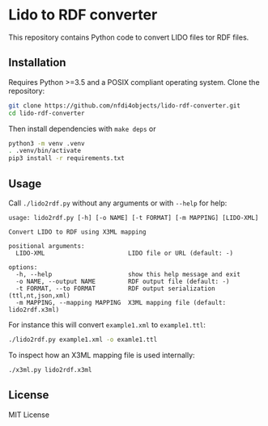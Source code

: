 # Lido to RDF converter

This repository contains Python code to convert LIDO files tor RDF files.

## Installation

Requires Python >=3.5 and a POSIX compliant operating system. Clone the repository:

```sh
git clone https://github.com/nfdi4objects/lido-rdf-converter.git
cd lido-rdf-converter
```

Then install dependencies with `make deps` or 

```sh
python3 -m venv .venv
. .venv/bin/activate
pip3 install -r requirements.txt
```

## Usage

Call `./lido2rdf.py` without any arguments or with `--help` for help:

~~~
usage: lido2rdf.py [-h] [-o NAME] [-t FORMAT] [-m MAPPING] [LIDO-XML]

Convert LIDO to RDF using X3ML mapping

positional arguments:
  LIDO-XML                       LIDO file or URL (default: -)

options:
  -h, --help                     show this help message and exit
  -o NAME, --output NAME         RDF output file (default: -)
  -t FORMAT, --to FORMAT         RDF output serialization (ttl,nt,json,xml)
  -m MAPPING, --mapping MAPPING  X3ML mapping file (default: lido2rdf.x3ml)
~~~
 
For instance this will convert `example1.xml` to `example1.ttl`:

~~~sh
./lido2rdf.py example1.xml -o examle1.ttl
~~~

To inspect how an X3ML mapping file is used internally:

~~~sh
./x3ml.py lido2rdf.x3ml
~~~

## License

MIT License
